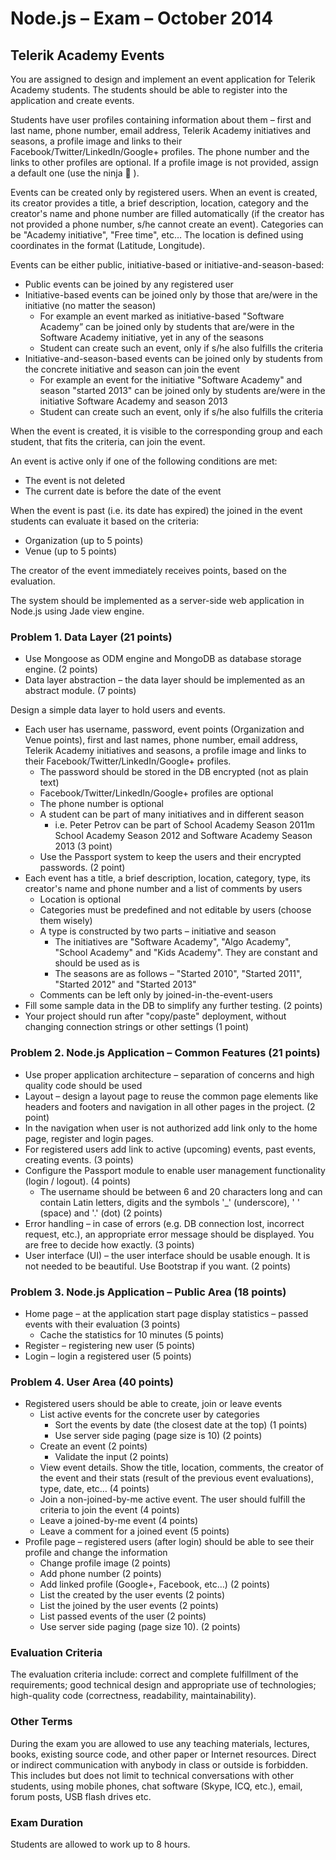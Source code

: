 # Node.js – Exam – October 2014
## Telerik Academy Events

You are assigned to design and implement an event application for Telerik Academy students. The students should be able to register into the application and create events.

Students have user profiles containing information about them – first and last name, phone number, email address, Telerik Academy initiatives and seasons, a profile image and links to their Facebook/Twitter/LinkedIn/Google+ profiles. The phone number and the links to other profiles are optional. If a profile image is not provided, assign a default one (use the ninja  ).

Events can be created only by registered users. When an event is created, its creator provides a title, a brief description, location, category and the creator's name and phone number are filled automatically (if the creator has not provided a phone number, s/he cannot create an event). Categories can be "Academy initiative", "Free time", etc… The location is defined using coordinates in the format (Latitude, Longitude). 

Events can be either public, initiative-based or initiative-and-season-based:
- Public events can be joined by any registered user
- Initiative-based events can be joined only by those that are/were in the initiative (no matter the season)
  - For example an event marked as initiative-based "Software Academy” can be joined only by students that are/were in the Software Academy initiative, yet in any of the seasons
  - Student can create such an event, only if s/he also fulfills the criteria
- Initiative-and-season-based events can be joined only by students from the concrete initiative and season can join the event
  - For example an event for the initiative "Software Academy" and season "started 2013" can be joined only by students are/were in the initiative Software Academy and season 2013
  - Student can create such an event, only if s/he also fulfills the criteria

When the event is created, it is visible to the corresponding group and each student, that fits the criteria, can join the event.

An event is active only if one of the following conditions are met:
- The event is not deleted
- The current date is before the date of the event

When the event is past (i.e. its date has expired) the joined in the event students can evaluate it based on the criteria:
- Organization (up to 5 points)
- Venue (up to 5 points)

The creator of the event immediately receives points, based on the evaluation. 

The system should be implemented as a server-side web application in Node.js using Jade view engine.

### Problem 1. Data Layer (21 points)
- Use Mongoose as ODM engine and MongoDB as database storage engine. (2 points)
- Data layer abstraction – the data layer should be implemented as an abstract module. (7 points)

Design a simple data layer to hold users and events.
- Each user has username, password, event points (Organization and Venue points), first and last names, phone number, email address, Telerik Academy initiatives and seasons, a profile image and links to their Facebook/Twitter/LinkedIn/Google+ profiles. 
  - The password should be stored in the DB encrypted (not as plain text)
  - Facebook/Twitter/LinkedIn/Google+ profiles are optional
  - The phone number is optional
  - A student can be part of many initiatives and in different season
    - i.e. Peter Petrov can be part of School Academy Season 2011m School Academy Season 2012 and Software Academy Season 2013 (3 point)
  - Use the Passport system to keep the users and their encrypted passwords. (2 point)
- Each event has a title, a brief description, location, category, type, its creator's name and phone number and a list of comments by users
  - Location is optional
  - Categories must be predefined and not editable by users (choose them wisely)
  - A type is constructed by two parts – initiative and season
    - The initiatives are "Software Academy", "Algo Academy", "School Academy" and "Kids Academy". They are constant and should be used as is
    - The seasons are as follows – "Started 2010", "Started 2011", "Started 2012" and "Started 2013"
  - Comments can be left only by joined-in-the-event-users
- Fill some sample data in the DB to simplify any further testing. (2 points)
- Your project should run after "copy/paste" deployment, without changing connection strings or other settings (1 point)

### Problem 2. Node.js Application – Common Features (21 points)
- Use proper application architecture – separation of concerns and high quality code should be used
- Layout – design a layout page to reuse the common page elements like headers and footers and navigation in all other pages in the project.  (2 point)
- In the navigation when user is not authorized add link only to the home page, register and login pages.
- For registered users add link to active (upcoming) events, past events, creating events.  (3 points)
- Configure the Passport module to enable user management functionality (login / logout).  (4 points)
  - The username should be between 6 and 20 characters long and can contain Latin letters, digits and the symbols '\_' (underscore), ' ' (space) and '.' (dot) (2 points)
- Error handling – in case of errors (e.g. DB connection lost, incorrect request, etc.), an appropriate error message should be displayed. You are free to decide how exactly.  (3 points)
- User interface (UI) – the user interface should be usable enough. It is not needed to be beautiful. Use Bootstrap if you want.  (2 points)

### Problem 3. Node.js Application – Public Area (18 points)
- Home page – at the application start page display statistics – passed events with their evaluation (3 points)
  - Cache the statistics for 10 minutes (5 points)
- Register – registering new user (5 points)
- Login – login a registered user (5 points)

### Problem 4. User Area (40 points)
- Registered users should be able to create, join or leave events
  - List active events for the concrete user by categories
    - Sort the events by date (the closest date at the top) (1 points)
    - Use server side paging (page size is 10) (2 points)
  - Create an event (2 points)
    - Validate the input (2 points)
  - View event details. Show the title, location, comments, the creator of the event and their stats (result of the previous event evaluations), type, date, etc… (4 points)
  - Join a non-joined-by-me active event. The user should fulfill the criteria to join the event (4 points)
  - Leave a joined-by-me event (4 points)
  - Leave a comment for a joined event (5 points)
- Profile page – registered users (after login) should be able to see their profile and change the information
  - Change profile image (2 points)
  - Add phone number (2 points)
  - Add linked profile (Google+, Facebook, etc…) (2 points)
  - List the created by the user events (2 points)
  - List the joined by the user events (2 points)
  - List passed events of the user (2 points)
  - Use server side paging (page size 10). (2 points)

### Evaluation Criteria
The evaluation criteria include: correct and complete fulfillment of the requirements; good technical design and appropriate use of technologies; high-quality code (correctness, readability, maintainability).

### Other Terms
During the exam you are allowed to use any teaching materials, lectures, books, existing source code, and other paper or Internet resources. Direct or indirect communication with anybody in class or outside is forbidden. This includes but does not limit to technical conversations with other students, using mobile phones, chat software (Skype, ICQ, etc.), email, forum posts, USB flash drives etc.

### Exam Duration
Students are allowed to work up to 8 hours.
